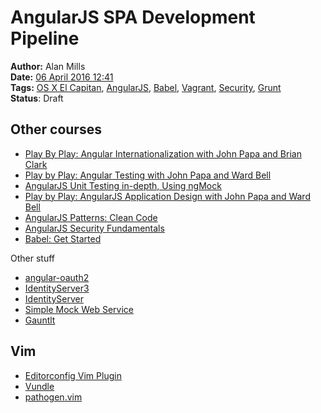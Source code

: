 AngularJS SPA Development Pipeline
==================================
**Author:** Alan Mills  
**Date:** [06 April 2016 12:41](/blog/history/2016-04.md)  
**Tags:** [OS X El Capitan](/blog/categories/osx-10-10.md), [AngularJS](/blog/categories/angularjs.md), [Babel](/blog/categories/babel.md), [Vagrant](/blog/categories/vagrant.md), [Security](/blog/categories/security.md), [Grunt](/blog/categories/grunt.md)  
**Status**: Draft

Other courses
-------------
* [Play By Play: Angular Internationalization with John Papa and Brian Clark](https://app.pluralsight.com/library/courses/play-by-play-angular-internationalization-john-papa-brian-clark/table-of-contents)
* [Play by Play: Angular Testing with John Papa and Ward Bell](https://app.pluralsight.com/library/courses/play-by-play-angular-testing-papa-bell/table-of-contents)
* [AngularJS Unit Testing in-depth, Using ngMock](https://app.pluralsight.com/library/courses/angularjs-ngmock-unit-testing/table-of-contents)
* [Play by Play: AngularJS Application Design with John Papa and Ward Bell](https://app.pluralsight.com/library/courses/play-by-play-papa-bell/table-of-contents)
* [AngularJS Patterns: Clean Code](https://app.pluralsight.com/library/courses/angularjs-patterns-clean-code/table-of-contents)
* [AngularJS Security Fundamentals](https://app.pluralsight.com/library/courses/angularjs-security-fundamentals/table-of-contents)
* [Babel: Get Started](https://app.pluralsight.com/library/courses/babel-get-started/table-of-contents)

Other stuff
* [angular-oauth2](https://github.com/oauthjs/angular-oauth2)
* [IdentityServer3](https://identityserver.github.io/Documentation/docs/configuration/serviceFactory.html)
* [IdentityServer](https://github.com/IdentityServer)
* [Simple Mock Web Service](https://github.com/aliencube/Simple-Mock-Web-Service)
* [Gauntlt](http://gauntlt.org)

Vim
---
* [Editorconfig Vim Plugin](https://github.com/editorconfig/editorconfig-vim#readme)
* [Vundle](https://github.com/VundleVim/Vundle.vim)
* [pathogen.vim](https://github.com/tpope/vim-pathogen)
